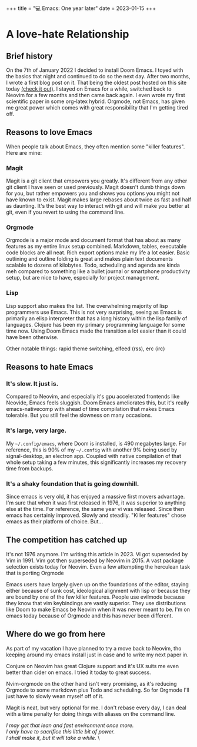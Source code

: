 +++
title = "💻 Emacs: One year later"
date = 2023-01-15
+++

# A love-hate Relationship

## Brief history

On the 7th of January 2022 I decided to install Doom Emacs. 
I toyed with the basics that night and continued to do so the next day.
After two months, I wrote a first blog post on it. That being the oldest post hosted on this site today [(check it out)](https://port19.xyz/emacs/).
I stayed on Emacs for a while, switched back to Neovim for a few months and then came back again.
I even wrote my first scientific paper in some org-latex hybrid.
Orgmode, not Emacs, has given me great power which comes with great responsibility that I'm getting tired off.

## Reasons to love Emacs

When people talk about Emacs, they often mention some "killer features". Here are mine:

### Magit
Magit is a git client that empowers you greatly.
It's different from any other git client I have seen or used previously.
Magit doesn't dumb things down for you, but rather empowers you and shows you options you might not have known to exist.
Magit makes large rebases about twice as fast and half as daunting. It's the best way to interact with git and will make you better at git, even if you revert to using the command line.

### Orgmode
Orgmode is a major mode and document format that has about as many features as my entire linux setup combined.
Markdown, tables, executable code blocks are all neat.
Rich export options make my life a lot easier.
Basic outlining and outline folding is great and makes plain text documents scalable to dozens of kilobytes.
Todo, scheduling and agenda are kinda meh compared to something like a bullet journal or smartphone productivity setup, but are nice to have, especially for project management.

### Lisp
Lisp support also makes the list. The overwhelming majority of lisp programmers use Emacs.
This is not very surprising, seeing as Emacs is primarily an elisp interpreter that has a long history within the lisp family of languages.
Clojure has been my primary programming language for some time now. Using Doom Emacs made the transition a lot easier than it could have been otherwise.

Other notable things: rapid theme switching, elfeed (rss), erc (irc)

## Reasons to hate Emacs



### It's slow. It just is. 
Compared to Neovim, and especially it's gpu accelerated frontends like Neovide, Emacs feels sluggish.
Doom Emacs ameliorates this, but it's really emacs-nativecomp with ahead of time compilation that makes Emacs tolerable.
But you still feel the slowness on many occasions.

### It's large, very large.
My `~/.config/emacs`, where Doom is installed, is 490 megabytes large.
For reference, this is 90% of my `~/.config` with another 9% being used by signal-desktop, an electron app.
Coupled with native compilation of that whole setup taking a few minutes, this significantly increases my recovery time from backups.

### It's a shaky foundation that is going downhill.
Since emacs is very old, it has enjoyed a massive first movers advantage. 
I'm sure that when it was first released in 1976, it was superior to anything else at the time.
For reference, the same year vi was released.
Since then emacs has certainly improved. Slowly and steadily.
"Killer features" chose emacs as their platform of choice.
But...

## The competition has catched up

It's not 1976 anymore. I'm writing this article in 2023.
Vi got superseded by Vim in 1991.
Vim got then superseded by Neovim in 2015.
A vast package selection exists today for Neovim. Even a few attempting the herculean task that is porting Orgmode

Emacs users have largely given up on the foundations of the editor, staying either because of sunk cost, ideological alignment with lisp or because they are bound by one of the few killer features. People use evilmode because they know that vim keybindings are vastly superior. They use distributions like Doom to make Emacs be Neovim when it was never meant to be.
I'm on emacs today because of Orgmode and this has never been different.

## Where do we go from here

As part of my vacation I have planned to try a move back to Neovim, tho keeping around my emacs install just in case and to write my next paper in.

Conjure on Neovim has great Clojure support and it's UX suits me even better than cider on emacs. I tried it today to great success.

Nvim-orgmode on the other hand isn't very promising, as it's reducing Orgmode to some markdown plus Todo and scheduling.
So for Orgmode I'll just have to slowly wean myself off of it.

Magit is neat, but very optional for me. I don't rebase every day, I can deal with a time penalty for doing things with aliases on the command line.

*I may get that lean and fast environment once more. \
I only have to sacrifice this little bit of power. \
I shall make it, but it will take a while.* \

